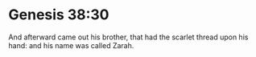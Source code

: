 # Genesis 38:30

And afterward came out his brother, that had the scarlet thread upon his hand: and his name was called Zarah.
